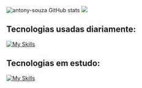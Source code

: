 ![antony-souza GitHub stats](https://github-readme-stats.vercel.app/api?username=antony-souza&show_icons=true&theme=tokyonight&locale=pt-br)
![](http://github-profile-summary-cards.vercel.app/api/cards/repos-per-language?username=antony-souza&theme=tokyonight) 
        
## Tecnologias usadas diariamente:
[![My Skills](https://skillicons.dev/icons?i=docker,postgres,prisma,nginx,nest,ts,express,git,react,next,tailwind)](https://skillicons.dev)     

## Tecnologias em estudo:
[![My Skills](https://skillicons.dev/icons?i=c,docker,postgres,prisma,nginx,nodejs,nest,express,react,next,tailwind,js,ts,mongodb,bash,linux,html,css,git,vscode,vim)](https://skillicons.dev)      
